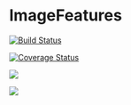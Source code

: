 # ImageFeatures

[![Build Status](https://travis-ci.org/JuliaImages/ImageFeatures.jl.svg?branch=master)](https://travis-ci.org/JuliaImages/ImageFeatures.jl)

[![Coverage Status](https://codecov.io/gh/JuliaImages/ImageFeatures.jl/branch/master/graph/badge.svg)](https://codecov.io/gh/JuliaImages/ImageFeatures.jl)

[![](https://img.shields.io/badge/docs-stable-blue.svg)](https://JuliaImages.github.io/ImageFeatures.jl/stable)

[![](https://img.shields.io/badge/docs-latest-blue.svg)](https://JuliaImages.github.io/ImageFeatures.jl/latest)
